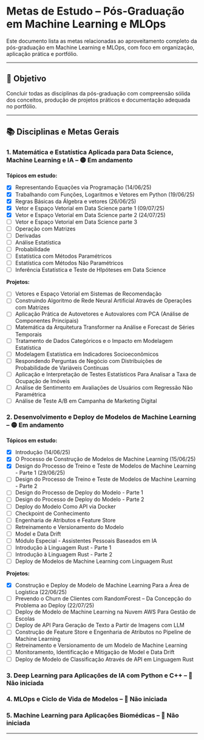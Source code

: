 # Metas de Estudo – Pós-Graduação em Machine Learning e MLOps

Este documento lista as metas relacionadas ao aproveitamento completo da pós-graduação em Machine Learning e MLOps, com foco em organização, aplicação prática e portfólio.

---

## 🎯 Objetivo

Concluir todas as disciplinas da pós-graduação com compreensão sólida dos conceitos, produção de projetos práticos e documentação adequada no portfólio.

---

## 📚 Disciplinas e Metas Gerais

### 1. Matemática e Estatística Aplicada para Data Science, Machine Learning e IA – 🟡 Em andamento

**Tópicos em estudo:**
- [x] Representando Equações via Programação (14/06/25)
- [x] Trabalhando com Funções, Logaritmos e Vetores em Python (19/06/25)
- [x] Regras Básicas da Álgebra e vetores (26/06/25)
- [x] Vetor e Espaço Vetorial em Data Science parte 1 (09/07/25)
- [x] Vetor e Espaço Vetorial em Data Science parte 2 (24/07/25)
- [ ] Vetor e Espaço Vetorial em Data Science parte 3
- [ ] Operação com Matrizes
- [ ] Derivadas 
- [ ] Análise Estatística
- [ ] Probabilidade
- [ ] Estatística com Métodos Paramétricos
- [ ] Estatística com Métodos Não Paramétricos
- [ ] Inferência Estatística e Teste de HIpóteses em Data Science

**Projetos:**
- [ ] Vetores e Espaço Vetorial em Sistemas de Recomendação
- [ ] Construindo Algoritmo de Rede Neural Artificial Através de Operações com Matrizes
- [ ] Aplicação Prática de Autovetores e Autovalores com PCA (Análise de Componentes Principais)
- [ ] Matemática da Arquitetura Transformer na Análise e Forecast de Séries Temporais
- [ ] Tratamento de Dados Categóricos e o Impacto em Modelagem Estatística
- [ ] Modelagem Estatística em Indicadores Socioeconômicos
- [ ] Respondendo Perguntas de Negócio com Distribuições de Probabilidade de Variáveis Contínuas
- [ ] Aplicação e Interpretação de Testes Estatísticos Para Analisar a Taxa de Ocupação de Imóveis
- [ ] Análise de Sentimento em Avaliações de Usuários com Regressão Não Paramétrica
- [ ] Análise de Teste A/B em Campanha de Marketing Digital

### 2. Desenvolvimento e Deploy de Modelos de Machine Learning – 🟡 Em andamento

**Tópicos em estudo:**

- [x] Introdução  (14/06/25)
- [x] O Processo de Construção de Modelos de Machine Learning  (15/06/25)
- [x] Design do Processo de Treino e Teste de Modelos de Machine Learning - Parte 1  (29/06/25)
- [ ] Design do Processo de Treino e Teste de Modelos de Machine Learning - Parte 2  
- [ ] Design do Processo de Deploy do Modelo - Parte 1  
- [ ] Design do Processo de Deploy do Modelo - Parte 2  
- [ ] Deploy do Modelo Como API via Docker  
- [ ] Checkpoint de Conhecimento  
- [ ] Engenharia de Atributos e Feature Store  
- [ ] Retreinamento e Versionamento do Modelo  
- [ ] Model e Data Drift  
- [ ] Módulo Especial - Assistentes Pessoais Baseados em IA  
- [ ] Introdução à Linguagem Rust - Parte 1  
- [ ] Introdução à Linguagem Rust - Parte 2  
- [ ] Deploy de Modelos de Machine Learning com Linguagem Rust  

**Projetos:**
- [x] Construção e Deploy de Modelo de Machine Learning Para a Área de Logística (22/06/25)
- [ ] Prevendo o Churn de Clientes com RandomForest – Da Concepção do Problema ao Deploy (22/07/25)
- [ ] Deploy de Modelo de Machine Learning na Nuvem AWS Para Gestão de Escolas
- [ ] Deploy de API Para Geração de Texto a Partir de Imagens com LLM
- [ ] Construção de Feature Store e Engenharia de Atributos no Pipeline de Machine Learning
- [ ] Retreinamento e Versionamento de um Modelo de Machine Learning
- [ ] Monitoramento, Identificação e Mitigação de Model e Data Drift
- [ ] Deploy de Modelo de Classificação Através de API em Linguagem Rust

### 3. Deep Learning para Aplicações de IA com Python e C++ – 🔲 Não iniciada

### 4. MLOps e Ciclo de Vida de Modelos – 🔲 Não iniciada

### 5. Machine Learning para Aplicações Biomédicas – 🔲 Não iniciada


---